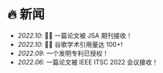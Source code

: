 # 🔥 新闻
- *2022.10*: 🎉🎉 一篇论文被 JSA 期刊接收！
- *2022.10*: 🎉🎉 谷歌学术引用量达 100+!
- *2022.09*: 一个发明专利已授权！
- *2022.06*: 一篇论文被 IEEE ITSC 2022 会议接收！
